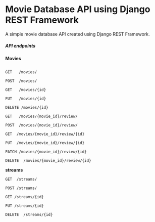 # Movie Database API using Django REST Framework
A simple movie database API created using Django REST Framework.

##### API endpoints
<b>Movies</b>
```

GET   /movies​/

POST  /movies​/

GET   /movies​/{id}

PUT   ​/movies​/{id}

DELETE /movies​/{id}

GET   ​/movies​/{movie_id}​/review​/

POST  ​/movies​/{movie_id}​/review​/

GET  /movies​/{movie_id}​/review​/{id}

PUT  ​/movies​/{movie_id}​/review​/{id}

PATCH /movies​/{movie_id}​/review​/{id}

DELETE  /movies​/{movie_id}​/review​/{id}

```
<b>streams</b>

```
GET  /streams​/

POST /streams​/

GET /streams​/{id}

PUT ​/streams​/{id}

DELETE  ​/streams​/{id}

```